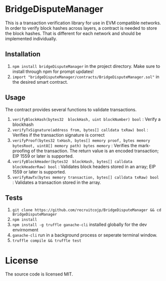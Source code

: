 # BridgeDisputeManager
This is a transaction verification library for use in EVM compatible networks.
In order to verify block hashes across layers, a contract is needed to store the block hashes. That is different for each network and should be implemented individually.

## Installation
1. `npm install bridgeDisputeManager` in the project directory. Make sure to install through npm for prompt updates!
2. `import "bridgeDisputeManager/contracts/BridgeDisputeManager.sol"` in the desired smart contract.

## Usage
The contract provides several functions to validate transactions.

1. `verifyBlockHash(bytes32  blockHash, uint blockNumber) bool` : Verify a blockhash
2. `verifyTxSignature(address from, bytes[] calldata txRaw) bool` : Verifies if the transaction signature is correct
3. `verifyProof(bytes32 txHash, bytes[] memory proof, bytes memory bytesRoot, uint8[] memory path) bytes memory` : Verifies the mark-proofing of the transaction. The return value is an encoded transaction; EIP 1559 or later is supported.
4. `verifyBlockHeader(bytes32  blockHash, bytes[] calldata blockHeaderRaw) bool` : Validates block headers stored in an array; EIP 1559 or later is supported.
5. `verifyRawTx(bytes memory transaction, bytes[] calldata txRaw) bool` : Validates a transaction stored in the array.

## Tests
1. `git clone https://github.com/recruitcojp/BridgeDisputeManager && cd BridgeDisputeManager`
2. `npm install`
3. `npm install -g truffle ganache-cli` installed globally for the dev envirnoment
4. `ganache-cli` run in a background process or seperate terminal window.
5. `truffle compile && truffle test`

# License
The source code is licensed MIT.
